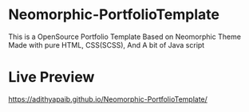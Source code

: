 
# Neomorphic-PortfolioTemplate

This is a OpenSource Portfolio Template Based on Neomorphic Theme Made with pure HTML, CSS(SCSS), And A bit of Java script

# Live Preview

https://adithyapaib.github.io/Neomorphic-PortfolioTemplate/


